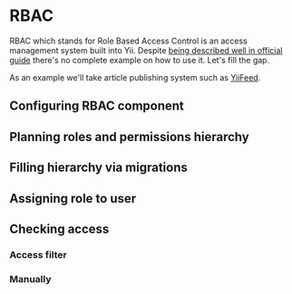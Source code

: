 RBAC
====

RBAC which stands for Role Based Access Control is an access management system built into Yii. Despite [being described well in
official guide](http://www.yiiframework.com/doc-2.0/guide-security-authorization.html#rbac) there's no complete example on how
to use it. Let's fill the gap.

As an example we'll take article publishing system such as [YiiFeed](http://yiifeed.com/).

## Configuring RBAC component

## Planning roles and permissions hierarchy

## Filling hierarchy via migrations

## Assigning role to user

## Checking access

### Access filter

### Manually

